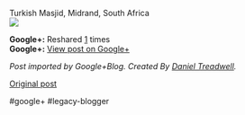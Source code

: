 <!--
date: '2012-04-22'
published: true
slug: 2012-04-turkish-masjid-midrand-south-africa
time_to_read: 5
title: Turkish Masjid, Midrand, South Africa
-->

Turkish Masjid, Midrand, South Africa  
[![](https://lh4.googleusercontent.com/-ysV6f2q1GEg/T5QDZflSXMI/AAAAAAAAHA0/tk4hBtyFMxw/s0-d/20120422_140017.jpg)](https://lh4.googleusercontent.com/-ysV6f2q1GEg/T5QDZflSXMI/AAAAAAAAHA0/tk4hBtyFMxw/s0-d/20120422_140017.jpg)

**Google+:** Reshared [1](https://plus.google.com/103392016560023386646/posts/bYyLPxdpUEA) times  
 **Google+:** [View post on Google+](https://plus.google.com/103392016560023386646/posts/bYyLPxdpUEA)

  
  
*Post imported by Google+Blog. Created By [Daniel Treadwell](http://minimali.se/).*

[Original post](https://ysfk.blogspot.com/2012/04/turkish-masjid-midrand-south-africa.html)

#google+ #legacy-blogger 